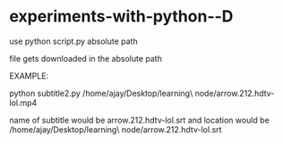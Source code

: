experiments-with-python--D
==========================

use python script.py absolute path

file gets downloaded in the absolute path

EXAMPLE:

python subtitle2.py /home/ajay/Desktop/learning\ node/arrow.212.hdtv-lol.mp4

name of subtitle would be arrow.212.hdtv-lol.srt and location would be
/home/ajay/Desktop/learning\ node/arrow.212.hdtv-lol.srt

